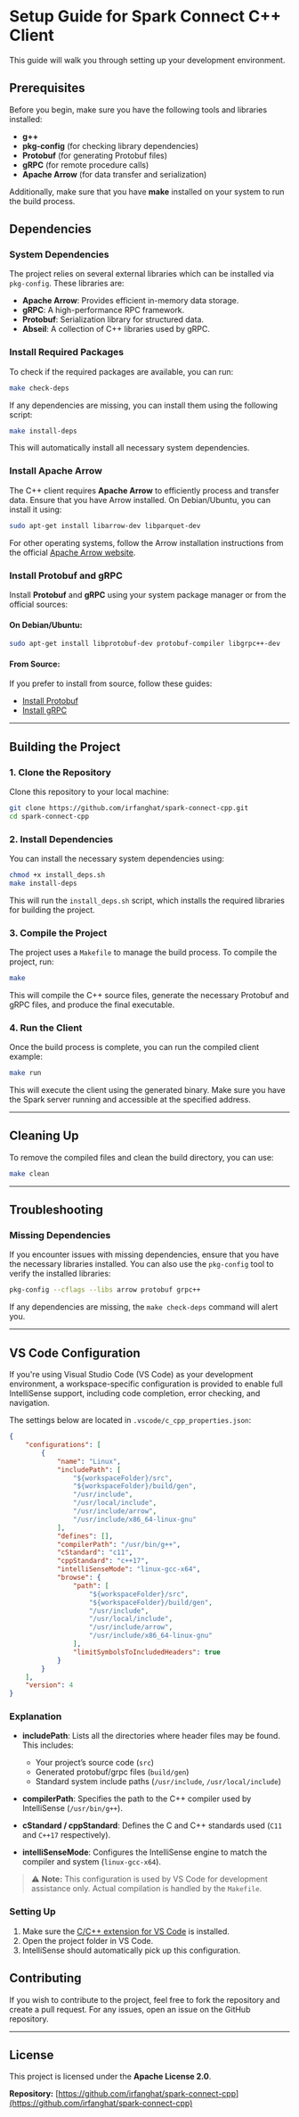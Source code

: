 # Setup Guide for Spark Connect C++ Client

This guide will walk you through setting up your development environment.

## Prerequisites

Before you begin, make sure you have the following tools and libraries installed:

- **g++**
- **pkg-config** (for checking library dependencies)
- **Protobuf** (for generating Protobuf files)
- **gRPC** (for remote procedure calls)
- **Apache Arrow** (for data transfer and serialization)

Additionally, make sure that you have **make** installed on your system to run the build process.

## Dependencies

### System Dependencies

The project relies on several external libraries which can be installed via `pkg-config`. These libraries are:

- **Apache Arrow**: Provides efficient in-memory data storage.
- **gRPC**: A high-performance RPC framework.
- **Protobuf**: Serialization library for structured data.
- **Abseil**: A collection of C++ libraries used by gRPC.

### Install Required Packages

To check if the required packages are available, you can run:

```bash
make check-deps
````

If any dependencies are missing, you can install them using the following script:

```bash
make install-deps
```

This will automatically install all necessary system dependencies.

### Install Apache Arrow

The C++ client requires **Apache Arrow** to efficiently process and transfer data. Ensure that you have Arrow installed. On Debian/Ubuntu, you can install it using:

```bash
sudo apt-get install libarrow-dev libparquet-dev
```

For other operating systems, follow the Arrow installation instructions from the official [Apache Arrow website](https://arrow.apache.org/install/).

### Install Protobuf and gRPC

Install **Protobuf** and **gRPC** using your system package manager or from the official sources:

#### On Debian/Ubuntu:

```bash
sudo apt-get install libprotobuf-dev protobuf-compiler libgrpc++-dev
```

#### From Source:

If you prefer to install from source, follow these guides:

* [Install Protobuf](https://developers.google.com/protocol-buffers/docs/cpptutorial)
* [Install gRPC](https://grpc.io/docs/languages/cpp/quickstart/)

---

## Building the Project

### 1. Clone the Repository

Clone this repository to your local machine:

```bash
git clone https://github.com/irfanghat/spark-connect-cpp.git
cd spark-connect-cpp
```

### 2. Install Dependencies

You can install the necessary system dependencies using:

```bash
chmod +x install_deps.sh
make install-deps
```

This will run the `install_deps.sh` script, which installs the required libraries for building the project.

### 3. Compile the Project

The project uses a `Makefile` to manage the build process. To compile the project, run:

```bash
make
```

This will compile the C++ source files, generate the necessary Protobuf and gRPC files, and produce the final executable.

### 4. Run the Client

Once the build process is complete, you can run the compiled client example:

```bash
make run
```

This will execute the client using the generated binary. Make sure you have the Spark server running and accessible at the specified address.

---

## Cleaning Up

To remove the compiled files and clean the build directory, you can use:

```bash
make clean
```

---

## Troubleshooting

### Missing Dependencies

If you encounter issues with missing dependencies, ensure that you have the necessary libraries installed. You can also use the `pkg-config` tool to verify the installed libraries:

```bash
pkg-config --cflags --libs arrow protobuf grpc++
```

If any dependencies are missing, the `make check-deps` command will alert you.

---


## VS Code Configuration

If you're using Visual Studio Code (VS Code) as your development environment, a workspace-specific configuration is provided to enable full IntelliSense support, including code completion, error checking, and navigation.

The settings below are located in `.vscode/c_cpp_properties.json`:

```json
{
    "configurations": [
        {
            "name": "Linux",
            "includePath": [
                "${workspaceFolder}/src",
                "${workspaceFolder}/build/gen",
                "/usr/include",
                "/usr/local/include",
                "/usr/include/arrow",
                "/usr/include/x86_64-linux-gnu"
            ],
            "defines": [],
            "compilerPath": "/usr/bin/g++",
            "cStandard": "c11",
            "cppStandard": "c++17",
            "intelliSenseMode": "linux-gcc-x64",
            "browse": {
                "path": [
                    "${workspaceFolder}/src",
                    "${workspaceFolder}/build/gen",
                    "/usr/include",
                    "/usr/local/include",
                    "/usr/include/arrow",
                    "/usr/include/x86_64-linux-gnu"
                ],
                "limitSymbolsToIncludedHeaders": true
            }
        }
    ],
    "version": 4
}
```

### Explanation

* **includePath**: Lists all the directories where header files may be found. This includes:

  * Your project’s source code (`src`)
  * Generated protobuf/grpc files (`build/gen`)
  * Standard system include paths (`/usr/include`, `/usr/local/include`)
* **compilerPath**: Specifies the path to the C++ compiler used by IntelliSense (`/usr/bin/g++`).
* **cStandard / cppStandard**: Defines the C and C++ standards used (`C11` and `C++17` respectively).
* **intelliSenseMode**: Configures the IntelliSense engine to match the compiler and system (`linux-gcc-x64`).

> ⚠️ **Note:** This configuration is used by VS Code for development assistance only. Actual compilation is handled by the `Makefile`.

### Setting Up

1. Make sure the [C/C++ extension for VS Code](https://marketplace.visualstudio.com/items?itemName=ms-vscode.cpptools) is installed.
2. Open the project folder in VS Code.
3. IntelliSense should automatically pick up this configuration.

## Contributing

If you wish to contribute to the project, feel free to fork the repository and create a pull request. For any issues, open an issue on the GitHub repository.

---

## License

This project is licensed under the **Apache License 2.0**.

**Repository:** [https://github.com/irfanghat/spark-connect-cpp](https://github.com/irfanghat/spark-connect-cpp)